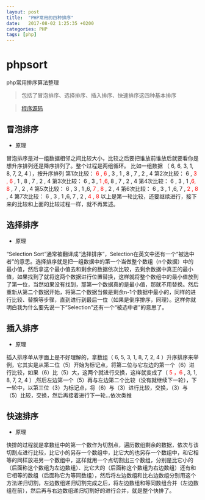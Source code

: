 ```yaml
---
layout: post
title:  "PHP常用的四种排序"
date:   2017-08-02 1:25:35 +0200
categories: PHP
tags: [php]
---
```


# phpsort
php常用排序算法整理
> 包括了冒泡排序、选择排序、插入排序、快速排序这四种基本排序

> [程序源码](https://github.com/HerbCollins/phpsort)

## 冒泡排序

- 原理

冒泡排序是对一组数据相邻之间比较大小，比较之后要把谁放前谁放后就要看你是想升序排列还是降序排列了。整个过程是两组循环。
比如一组数据 （ 6, 6, 3, 1, 8, 7, 2, 4 ），按升序排列
第1次比较：	 <font color='red'>6 , 6 </font>, 3 , 1 , 8 , 7 , 2 , 4
第2次比较：	 6 , <font color='red'>3 , 6</font> , 1 , 8 , 7 , 2 , 4
第3次比较：	 6 , 3 , <font color='red'>1 ,6</font>, 8 , 7 , 2 , 4
第4次比较：	 6 , 3 , 1 ,<font color='red'>6, 8 </font>, 7 , 2 , 4
第5次比较：	 6 , 3 , 1 ,6, <font color='red'> 7 , 8 </font>, 2 , 4
第6次比较：	 6 , 3 , 1 ,6, 7 , <font color='red'>2 , 8 </font>, 4
第7次比较：	 6 , 3 , 1 ,6, 7 , 2 ,<font color='red'> 4 , 8 </font>
以上是第一轮比较，还要继续进行，接下来的比较和上面的比较过程一样，就不再累述。

## 选择排序

- 原理

“Selection Sort”通常被翻译成“选择排序”，Selection在英文中还有一个“被选中者”的意思。选择排序就是把一组数据中的第一个当做整个数组（n个数据）中的最小值，然后拿这个最小值去和剩余的数据依次比较，去剩余数据中真正的最小值，如果找到了就将这两个数据进行位置替换，这样就将整个数组中的最小值放到了第一位，当然如果没有找到，那第一个数据真的是最小值，那就不用替换。然后重新从第二个数据开始，将第二个数据当做是剩余n-1个数据中最小的，同样的进行比较、替换等步骤，直到进行到最后一位（如果是倒序排序，同理）。这样你就明白我为什么要先说一下“Selection”还有一个“被选中者”的意思了。


## 插入排序

- 原理

插入排序单从字面上是不好理解的，拿数组（ 6, 5, 3, 1, 8, 7, 2, 4 ）升序排序来举例，它其实是从第二位（5）开始为标记点，将第二位与它左边的第一个（6）进行比较，如果（6）比（5）大，这两个就进行交换，这样就变成了（ <font color='red'>5 ，6 </font> , 3, 1, 8, 7, 2, 4 ）,然后左边第一个（5）再与左边第二个比较（没有就继续下一轮），下一轮中，以第三位（3）为标记点，将（6）与（3）进行比较，交换，（3）与（5）比较，交换，然后再接着进行下一轮...依次类推

## 快速排序

- 原理

快排的过程就是拿数组中的第一个数作为切割点，遍历数组剩余的数据，依次与该切割点进行比较，比它小的另存一个数组中，比它大的也另存一个数组中，和它相等的同样放进另一个数组中，这样就用一个点切割出三个数组，分别是比它小的（后面称这个数组为左边数组）、比它大的（后面称这个数组为右边数组）还有和它相等的数组（后面称它为等同数组），然后将左边数组和比右边数组分别用这个方法递归切割，左边数组递归切割完成之后，将左边数组和等同数组合并（左边数组在前），然后再与右边数组递归切割好的进行合并，就是整个快排了。
